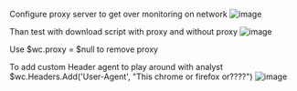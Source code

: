 Configure proxy server to get over monitoring on network
![image](https://github.com/VietTheBarbarian/bypass-monitoring/assets/56415307/c666f17e-a89f-4ae6-8bb0-7cbcecd8a3da)

Than test with download script
with proxy and without proxy
![image](https://github.com/VietTheBarbarian/bypass-monitoring/assets/56415307/f2682c33-52a6-4c56-b803-7581c00c27c2)

Use $wc.proxy = $null to remove proxy

To add custom Header agent to play around with analyst
$wc.Headers.Add('User-Agent', "This chrome or firefox or????") 
![image](https://github.com/VietTheBarbarian/bypass-monitoring/assets/56415307/4152f49b-174d-4d4e-98e2-a6561ba325ad)
